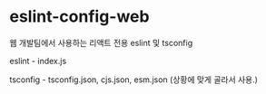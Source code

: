 # eslint-config-web

웹 개발팀에서 사용하는 리액트 전용 eslint 및 tsconfig

eslint - index.js

tsconfig - tsconfig.json, cjs.json, esm.json (상황에 맞게 골라서 사용.)
